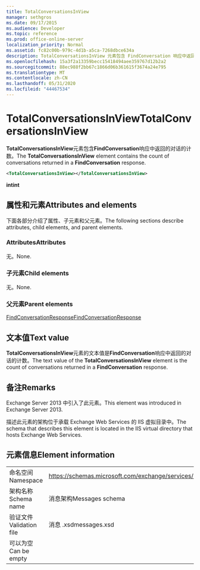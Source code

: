 ```yaml
---
title: TotalConversationsInView
manager: sethgros
ms.date: 09/17/2015
ms.audience: Developer
ms.topic: reference
ms.prod: office-online-server
localization_priority: Normal
ms.assetid: fc82c00b-979c-4d1b-a5ca-7268dbce634a
description: TotalConversationsInView 元素包含 FindConversation 响应中返回的对话的计数。
ms.openlocfilehash: 15a3f2a13359becc15418494aee359767d12b2a2
ms.sourcegitcommit: 88ec988f2bb67c1866d06b361615f3674a24e795
ms.translationtype: MT
ms.contentlocale: zh-CN
ms.lasthandoff: 05/31/2020
ms.locfileid: "44467534"
---
```

# <a name="totalconversationsinview"></a><span data-ttu-id="4ba09-103">TotalConversationsInView</span><span class="sxs-lookup"><span data-stu-id="4ba09-103">TotalConversationsInView</span></span>

<span data-ttu-id="4ba09-104">**TotalConversationsInView**元素包含**FindConversation**响应中返回的对话的计数。</span><span class="sxs-lookup"><span data-stu-id="4ba09-104">The **TotalConversationsInView** element contains the count of conversations returned in a **FindConversation** response.</span></span> 
  
```XML
<TotalConversationsInView></TotalConversationsInView>
```

 <span data-ttu-id="4ba09-105">**int**</span><span class="sxs-lookup"><span data-stu-id="4ba09-105">**int**</span></span>
## <a name="attributes-and-elements"></a><span data-ttu-id="4ba09-106">属性和元素</span><span class="sxs-lookup"><span data-stu-id="4ba09-106">Attributes and elements</span></span>

<span data-ttu-id="4ba09-107">下面各部分介绍了属性、子元素和父元素。</span><span class="sxs-lookup"><span data-stu-id="4ba09-107">The following sections describe attributes, child elements, and parent elements.</span></span>
  
### <a name="attributes"></a><span data-ttu-id="4ba09-108">Attributes</span><span class="sxs-lookup"><span data-stu-id="4ba09-108">Attributes</span></span>

<span data-ttu-id="4ba09-109">无。</span><span class="sxs-lookup"><span data-stu-id="4ba09-109">None.</span></span>
  
### <a name="child-elements"></a><span data-ttu-id="4ba09-110">子元素</span><span class="sxs-lookup"><span data-stu-id="4ba09-110">Child elements</span></span>

<span data-ttu-id="4ba09-111">无。</span><span class="sxs-lookup"><span data-stu-id="4ba09-111">None.</span></span>
  
### <a name="parent-elements"></a><span data-ttu-id="4ba09-112">父元素</span><span class="sxs-lookup"><span data-stu-id="4ba09-112">Parent elements</span></span>

[<span data-ttu-id="4ba09-113">FindConversationResponse</span><span class="sxs-lookup"><span data-stu-id="4ba09-113">FindConversationResponse</span></span>](findconversationresponse.md)
  
## <a name="text-value"></a><span data-ttu-id="4ba09-114">文本值</span><span class="sxs-lookup"><span data-stu-id="4ba09-114">Text value</span></span>

<span data-ttu-id="4ba09-115">**TotalConversationsInView**元素的文本值是**FindConversation**响应中返回的对话的计数。</span><span class="sxs-lookup"><span data-stu-id="4ba09-115">The text value of the **TotalConversationsInView** element is the count of conversations returned in a **FindConversation** response.</span></span> 
  
## <a name="remarks"></a><span data-ttu-id="4ba09-116">备注</span><span class="sxs-lookup"><span data-stu-id="4ba09-116">Remarks</span></span>

<span data-ttu-id="4ba09-117">Exchange Server 2013 中引入了此元素。</span><span class="sxs-lookup"><span data-stu-id="4ba09-117">This element was introduced in Exchange Server 2013.</span></span>
  
<span data-ttu-id="4ba09-118">描述此元素的架构位于承载 Exchange Web Services 的 IIS 虚拟目录中。</span><span class="sxs-lookup"><span data-stu-id="4ba09-118">The schema that describes this element is located in the IIS virtual directory that hosts Exchange Web Services.</span></span>
  
## <a name="element-information"></a><span data-ttu-id="4ba09-119">元素信息</span><span class="sxs-lookup"><span data-stu-id="4ba09-119">Element information</span></span>

|||
|:-----|:-----|
|<span data-ttu-id="4ba09-120">命名空间</span><span class="sxs-lookup"><span data-stu-id="4ba09-120">Namespace</span></span>  <br/> |https://schemas.microsoft.com/exchange/services/2006/messages  <br/> |
|<span data-ttu-id="4ba09-121">架构名称</span><span class="sxs-lookup"><span data-stu-id="4ba09-121">Schema name</span></span>  <br/> |<span data-ttu-id="4ba09-122">消息架构</span><span class="sxs-lookup"><span data-stu-id="4ba09-122">Messages schema</span></span>  <br/> |
|<span data-ttu-id="4ba09-123">验证文件</span><span class="sxs-lookup"><span data-stu-id="4ba09-123">Validation file</span></span>  <br/> |<span data-ttu-id="4ba09-124">消息 .xsd</span><span class="sxs-lookup"><span data-stu-id="4ba09-124">messages.xsd</span></span>  <br/> |
|<span data-ttu-id="4ba09-125">可以为空</span><span class="sxs-lookup"><span data-stu-id="4ba09-125">Can be empty</span></span>  <br/> ||
   

